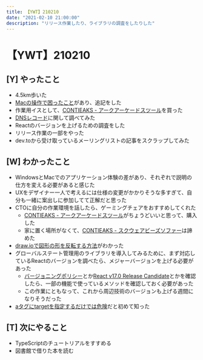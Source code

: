 ```yaml
---
title: 【YWT】210210
date: "2021-02-10 21:00:00"
description: "リリース作業したり、ライブラリの調査をしたりした"
---
```


# 【YWT】210210

## [Y] やったこと

- 4.5km歩いた
- [Macの操作で困ったこと](https://gist.github.com/LeeDDHH/a3298867ecd5c50b9ddf36f3fe76a78a)があり、追記をした
- 作業用イスとして、[CONTIEAKS - アークアーケードスツール](https://www.sekikagu.co.jp/contieaks/product/arc.html)を買った
- [DNSレコード](https://gist.github.com/LeeDDHH/aa2cf5e0fd14b6357db6235180ad334b)に関して調べてみた
- Reactのバージョンを上げるための調査をした
- リリース作業の一部をやった
- dev.toから受け取っているメーリングリストの記事をスクラップしてみた

## [W] わかったこと

- WindowsとMacでのアプリケーション体験の差があり、それぞれで説明の仕方を変える必要があると感じた
- UXをデザイナー一人で考えるには仕様の変更がかかりそうな多すぎて、自分も一緒に案出しに参加してて正解だと思った
- CTOに自分の作業環境を話したら、ゲーミングチェアをおすすめしてくれた
  - [CONTIEAKS - アークアーケードスツール](https://www.sekikagu.co.jp/contieaks/product/arc.html)がちょうどいいと思って、購入した
  - 家に置く場所がなくて、[CONTIEAKS - スクウェアビーズソファー](https://www.sekikagu.co.jp/contieaks/product/square.html)は諦めた
- [draw.ioで図形の形を反転する方法](https://www.videotech.tokyo/2020/01/draw-io-flip.html?m=0)がわかった
- グローバルステート管理用のライブラリを導入してみるために、まず対応しているReactのバージョンを調べたら、メジャーバージョンを上げる必要があった
  - [バージョニングポリシー](https://ja.reactjs.org/docs/faq-versioning.html)とか[React v17.0 Release Candidate](https://ja.reactjs.org/blog/2020/08/10/react-v17-rc.html)とかを確認したら、一部の機能で使っているメソッドを確認しておく必要があった
  - この作業にともなって、これから周辺技術のバージョンも上げる週間になりそうだった
- [aタグにtargetを指定するだけでは危険](https://wwg.co.jp/blog/3807)だと初めて知った

## [T] 次にやること

- TypeScriptのチュートリアルをすすめる
- 図書館で借りた本を読む
